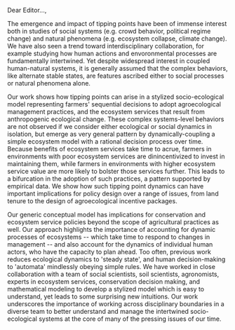 Dear Editor...,

The emergence and impact of tipping points have been of immense interest both in studies of social systems (e.g. crowd behavior, political regime change) and natural phenomena (e.g. ecosystem collapse, climate change). We have also seen a trend toward interdisciplinary collaboration, for example studying how human actions and envoronmental processes are fundamentally intertwined.  Yet despite widespread interest in coupled human-natural systems, it is generally assumed that the complex behaviors, like alternate stable states, are features ascribed either to social processes or natural phenomena alone.  

Our work shows how tipping points can arise in a stylized socio-ecological model representing farmers' sequential decisions to adopt agroecological management practices, and the ecosystem services that result from anthropogenic ecological change.  These complex systems-level behaviors are not observed if we consider either ecological or social dynamics in isolation, but emerge as very general pattern by dynamically-coupling a simple ecosystem model with a rational decision process over time. Because benefits of ecosystem services take time to acrue, farmers in environments with poor ecosystem services are dinincentivized to invest in maintaining them, while farmers in environments with higher ecosystem service value are more likely to bolster those services further.  This leads to a bifurcation in the adoption of such practices, a pattern supported by empirical data.  We show how such tipping point dynamics can have important implications for policy design over a range of issues, from land tenure to the design of agroecological incentive packages.  

Our generic conceptual model has implications for conservation and ecosystem service policies beyond the scope of agricultural practices as well.  Our approach highlights the importance of accounting for dynamic processes of ecosystems -- which take time to respond to changes in management -- and also account for the dynamics of individual human actors, who have the capacity to plan ahead. Too often, previous work reduces ecological dynamics to 'steady state', and human decision-making to 'automata' mindlessly obeying simple rules. We have worked in close collaboration with a team of social scientists, soil scientists, agronomists, experts in ecosystem services, conservation decision making, and mathematical modeling to develop a stylized model which is easy to understand, yet leads to some surprising new intuitions. Our work underscores the importance of working across disciplinary boundaries in a diverse team to better understand and manage the intertwined socio-ecological systems at the core of many of the pressing issues of our time.
